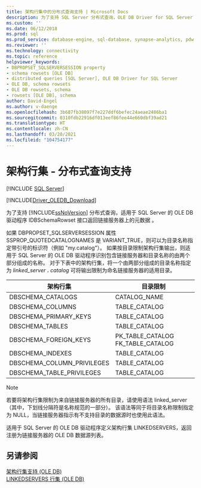 ```yaml
---
title: 架构行集中的分布式查询支持 | Microsoft Docs
description: 为了支持 SQL Server 分布式查询，OLE DB Driver for SQL Server 的 IDBSchemaRowset 接口返回链接服务器上的元数据。
ms.custom: ''
ms.date: 06/12/2018
ms.prod: sql
ms.prod_service: database-engine, sql-database, synapse-analytics, pdw
ms.reviewer: ''
ms.technology: connectivity
ms.topic: reference
helpviewer_keywords:
- DBPROPSET_SQLSERVERSESSION property
- schema rowsets [OLE DB]
- distributed queries [SQL Server], OLE DB Driver for SQL Server
- OLE DB, schema rowsets
- OLE DB rowsets, schema
- rowsets [OLE DB], schema
author: David-Engel
ms.author: v-daenge
ms.openlocfilehash: 3b687fb38097f7e227ddf6befec24aeae2486ba1
ms.sourcegitcommit: 0310fdb22916df013eef86fee44e660dbf39ad21
ms.translationtype: HT
ms.contentlocale: zh-CN
ms.lasthandoff: 03/20/2021
ms.locfileid: "104754177"
---
```

# <a name="schema-rowsets---distributed-query-support"></a>架构行集 - 分布式查询支持
[!INCLUDE [SQL Server](../../../includes/applies-to-version/sql-asdb-asdbmi-asa-pdw.md)]

[!INCLUDE[Driver_OLEDB_Download](../../../includes/driver_oledb_download.md)]

  为了支持 [!INCLUDE[ssNoVersion](../../../includes/ssnoversion-md.md)] 分布式查询，适用于 SQL Server 的 OLE DB 驱动程序 IDBSchemaRowset 接口返回链接服务器上的元数据  。  
  
 如果 DBPROPSET_SQLSERVERSESSION 属性 SSPROP_QUOTEDCATALOGNAMES 是 VARIANT_TRUE，则可以为目录名称指定带引号的标识符（例如 "my.catalog"）。 如果按目录限制架构行集输出，则适用于 SQL Server 的 OLE DB 驱动程序识别包含链接服务器和目录名称的由两个部分组成的名称。 对于下表中的架构行集，将一个由两部分组成的目录名称指定为 _linked\_server_ **.** _catalog_ 可将输出限制为命名链接服务器的适用目录。  
  
|架构行集|目录限制|  
|-------------------|-------------------------|  
|DBSCHEMA_CATALOGS|CATALOG_NAME|  
|DBSCHEMA_COLUMNS|TABLE_CATALOG|  
|DBSCHEMA_PRIMARY_KEYS|TABLE_CATALOG|  
|DBSCHEMA_TABLES|TABLE_CATALOG|  
|DBSCHEMA_FOREIGN_KEYS|PK_TABLE_CATALOG FK_TABLE_CATALOG|  
|DBSCHEMA_INDEXES|TABLE_CATALOG|  
|DBSCHEMA_COLUMN_PRIVILEGES|TABLE_CATALOG|  
|DBSCHEMA_TABLE_PRIVILEGES|TABLE_CATALOG|  
  
> [!NOTE]  
>  若要将架构行集限制为来自链接服务器的所有目录，请使用语法 linked_server  （其中，下划线分隔符是名称规范的一部分）。 该语法等同于将目录名称限制指定为 NULL，当链接服务器指示有不支持目录的数据源时也使用此语法。  
 
 适用于 SQL Server 的 OLE DB 驱动程序定义架构行集 LINKEDSERVERS，返回注册为链接服务器的 OLE DB 数据源列表。  
  
## <a name="see-also"></a>另请参阅  
 [架构行集支持 (OLE DB)](../../oledb/ole-db/schema-rowset-support-ole-db.md)   
 [LINKEDSERVERS 行集 &#40;OLE DB&#41;](../../oledb/ole-db/schema-rowsets-linkedservers-rowset.md)  
  
  
